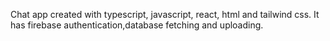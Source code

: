Chat app created with typescript, javascript, react, html and tailwind css. It has firebase authentication,database fetching and uploading.
